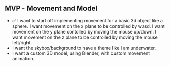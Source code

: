 ## MVP - Movement and Model
- ✅ I want to start off implementing movement for a basic 3d object like a sphere. I want movement on the x plane to be controlled by wasd. I want movement on the y plane contolled by moving the mouse up/down. I want movement on the z plane to be controlled by moving the mouse left/right. 
- I want the skybox/background to have a theme like I am underwater.
- I want a custom 3D model, using Blender, with custom movement animation.
